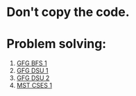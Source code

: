 # Don't copy the code.

# Problem solving:
<ol>
  <li>
    <a href="https://www.geeksforgeeks.org/problems/bfs-traversal-of-graph/1?utm_source=geeksforgeeks&utm_medium=ml_article_practice_tab&utm_campaign=article_practice_tab">GFG BFS 1</a>
  </li>
  <li>
    <a href="https://www.geeksforgeeks.org/problems/disjoint-set-union-find/1?utm_source=geeksforgeeks&utm_medium=ml_article_practice_tab&utm_campaign=article_practice_tab">
      GFG DSU 1
    </a>
  </li>
  <li>
    <a href="https://www.geeksforgeeks.org/problems/detect-cycle-using-dsu/1?utm_source=geeksforgeeks&utm_medium=ml_article_practice_tab&utm_campaign=article_practice_tab">
    GFG DSU 2  
    </a>
  </li>
 <li>
   <a href="https://cses.fi/problemset/task/1675">MST CSES 1</a>
 </li>
</ol>
